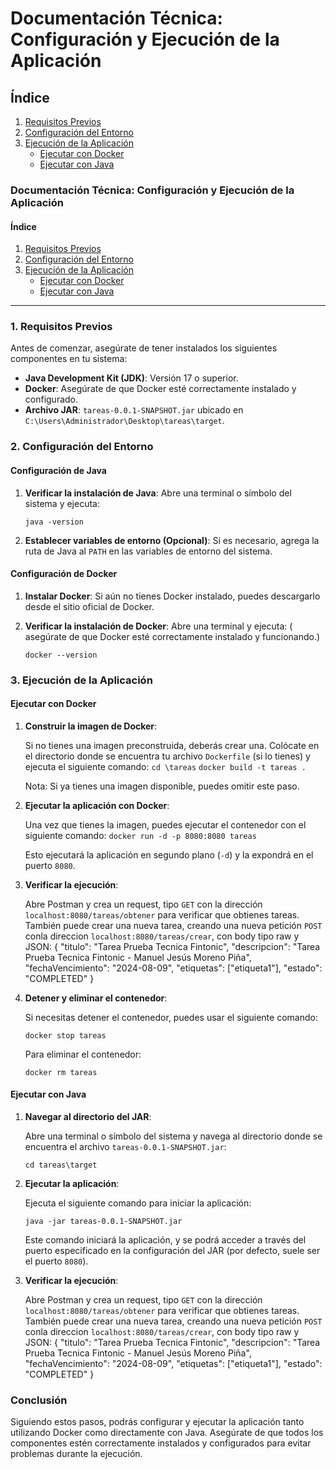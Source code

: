 # Documentación Técnica: Configuración y Ejecución de la Aplicación

## Índice
1. [Requisitos Previos](#requisitos-previos)
2. [Configuración del Entorno](#configuración-del-entorno)
3. [Ejecución de la Aplicación](#ejecución-de-la-aplicación)
    - [Ejecutar con Docker](#ejecutar-con-docker)
    - [Ejecutar con Java](#ejecutar-con-java)

### Documentación Técnica: Configuración y Ejecución de la Aplicación

#### Índice

1.  [Requisitos Previos](#requisitos-previos)
2.  [Configuración del Entorno](#configuracion-del-entorno)
3.  [Ejecución de la Aplicación](#ejecucion-de-la-aplicacion)
    *   [Ejecutar con Docker](#ejecutar-con-docker)
    *   [Ejecutar con Java](#ejecutar-con-java)

* * *

### 1\. Requisitos Previos

Antes de comenzar, asegúrate de tener instalados los siguientes componentes en tu sistema:

*   **Java Development Kit (JDK)**: Versión 17 o superior.
*   **Docker**: Asegúrate de que Docker esté correctamente instalado y configurado.
*   **Archivo JAR**: `tareas-0.0.1-SNAPSHOT.jar` ubicado en `C:\Users\Administrador\Desktop\tareas\target`.

### 2\. Configuración del Entorno

#### Configuración de Java

1.  **Verificar la instalación de Java**: Abre una terminal o símbolo del sistema y ejecuta:

    `java -version`

2.  **Establecer variables de entorno (Opcional)**: Si es necesario, agrega la ruta de Java al `PATH` en las variables de entorno del sistema.


#### Configuración de Docker

1.  **Instalar Docker**: Si aún no tienes Docker instalado, puedes descargarlo desde el sitio oficial de Docker.

2.  **Verificar la instalación de Docker**: Abre una terminal y ejecuta: ( asegúrate de que Docker esté correctamente instalado y funcionando.)

    `docker --version`


### 3\. Ejecución de la Aplicación

#### Ejecutar con Docker

1.  **Construir la imagen de Docker**:

    Si no tienes una imagen preconstruida, deberás crear una. Colócate en el directorio donde se encuentra tu archivo `Dockerfile` (si lo tienes) y ejecuta el siguiente comando:
    `cd \tareas`
    `docker build -t tareas .`

    Nota: Si ya tienes una imagen disponible, puedes omitir este paso.

2.  **Ejecutar la aplicación con Docker**:

    Una vez que tienes la imagen, puedes ejecutar el contenedor con el siguiente comando:
    `docker run -d -p 8080:8080 tareas`

    Esto ejecutará la aplicación en segundo plano (`-d`) y la expondrá en el puerto `8080`.

3.  **Verificar la ejecución**:

    Abre Postman y crea un request, tipo `GET` con la dirección `localhost:8080/tareas/obtener` para verificar que obtienes tareas.
    También puede crear una nueva tarea, creando una nueva petición `POST` conla direccion  `localhost:8080/tareas/crear`, con body tipo raw y JSON:
    {
    "titulo": "Tarea Prueba Tecnica Fintonic",
    "descripcion": "Tarea Prueba Tecnica Fintonic - Manuel Jesús Moreno Piña",
    "fechaVencimiento": "2024-08-09",
    "etiquetas": ["etiqueta1"],
    "estado": "COMPLETED"
    }

4.  **Detener y eliminar el contenedor**:

    Si necesitas detener el contenedor, puedes usar el siguiente comando:

    `docker stop tareas`

    Para eliminar el contenedor:

    `docker rm tareas`


#### Ejecutar con Java

1.  **Navegar al directorio del JAR**:

    Abre una terminal o símbolo del sistema y navega al directorio donde se encuentra el archivo `tareas-0.0.1-SNAPSHOT.jar`:

    `cd tareas\target`

2.  **Ejecutar la aplicación**:

    Ejecuta el siguiente comando para iniciar la aplicación:

    `java -jar tareas-0.0.1-SNAPSHOT.jar`

    Este comando iniciará la aplicación, y se podrá acceder a través del puerto especificado en la configuración del JAR (por defecto, suele ser el puerto `8080`).

3.  **Verificar la ejecución**:

    Abre Postman y crea un request, tipo `GET` con la dirección `localhost:8080/tareas/obtener` para verificar que obtienes tareas.
    También puede crear una nueva tarea, creando una nueva petición `POST` conla direccion  `localhost:8080/tareas/crear`, con body tipo raw y JSON:
    {
    "titulo": "Tarea Prueba Tecnica Fintonic",
    "descripcion": "Tarea Prueba Tecnica Fintonic - Manuel Jesús Moreno Piña",
    "fechaVencimiento": "2024-08-09",
    "etiquetas": ["etiqueta1"],
    "estado": "COMPLETED"
    }


### Conclusión

Siguiendo estos pasos, podrás configurar y ejecutar la aplicación tanto utilizando Docker como directamente con Java. Asegúrate de que todos los componentes estén correctamente instalados y configurados para evitar problemas durante la ejecución.

